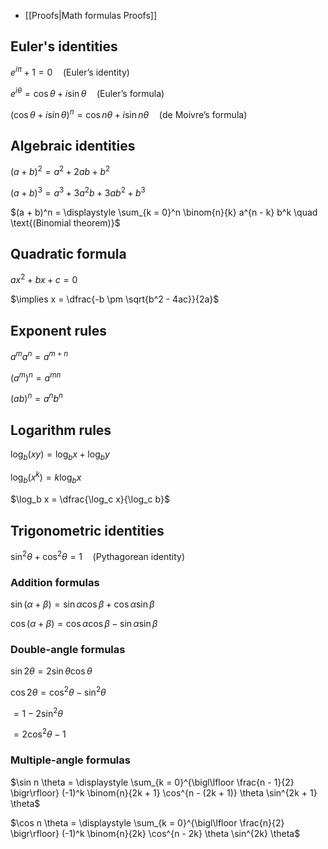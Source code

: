 * [[Proofs|Math formulas Proofs]]

## Euler's identities

$e^{i \pi} + 1 = 0 \quad \text{(Euler's identity)}$

$e^{i \theta} = \cos \theta + i \sin \theta \quad \text{(Euler's formula)}$

$(\cos \theta + i \sin \theta)^n = \cos n \theta + i \sin n \theta \quad \text{(de Moivre's formula)}$

## Algebraic identities

$(a + b)^2 = a^2 + 2ab + b^2$

$(a + b)^3 = a^3 + 3a^2 b + 3ab^2 + b^3$

$(a + b)^n = \displaystyle \sum_{k = 0}^n \binom{n}{k} a^{n - k} b^k \quad \text{(Binomial theorem)}$

## Quadratic formula

$ax^2 + bx + c = 0$

$\implies x = \dfrac{-b \pm \sqrt{b^2 - 4ac}}{2a}$

## Exponent rules

$a^m a^n = a^{m + n}$

$(a^m)^n = a^{mn}$

$(ab)^n = a^n b^n$

## Logarithm rules

$\log_b (xy) = \log_b x + \log_b y$

$\log_b (x^k) = k \log_b x$

$\log_b x = \dfrac{\log_c x}{\log_c b}$

## Trigonometric identities

$\sin^2 \theta + \cos^2 \theta = 1 \quad \text{(Pythagorean identity)}$

### Addition formulas

$\sin(\alpha + \beta) = \sin \alpha \cos \beta + \cos \alpha \sin \beta$

$\cos(\alpha + \beta) = \cos \alpha \cos \beta - \sin \alpha \sin \beta$

### Double-angle formulas

$\sin 2 \theta = 2 \sin \theta \cos \theta$

$\cos 2 \theta = \cos^2 \theta - \sin^2 \theta$

$= 1 - 2 \sin^2 \theta$

$= 2 \cos^2 \theta - 1$

### Multiple-angle formulas

$\sin n \theta = \displaystyle \sum_{k = 0}^{\bigl\lfloor \frac{n - 1}{2} \bigr\rfloor} (-1)^k \binom{n}{2k + 1} \cos^{n - (2k + 1)} \theta \sin^{2k + 1} \theta$

$\cos n \theta = \displaystyle \sum_{k = 0}^{\bigl\lfloor \frac{n}{2} \bigr\rfloor} (-1)^k \binom{n}{2k} \cos^{n - 2k} \theta \sin^{2k} \theta$
